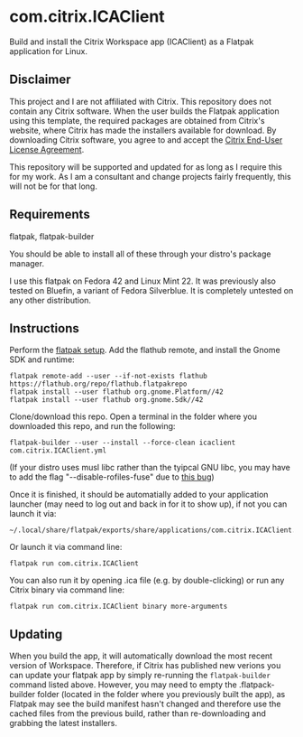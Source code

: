 # com.citrix.ICAClient
Build and install the Citrix Workspace app (ICAClient) as a Flatpak application for Linux.

## Disclaimer
This project and I are not affiliated with Citrix. This repository does not contain any Citrix software. When the user builds the Flatpak application using this template, the required packages are obtained from Citrix's website, where Citrix has made the installers available for download. By downloading Citrix software, you agree to and accept the [Citrix End-User License Agreement](https://www.cloud.com/content/dam/cloud/documents/legal/end-user-agreement.pdf).

This repository will be supported and updated for as long as I require this for my work. As I am a consultant and change projects fairly frequently, this will not be for that long.

## Requirements
flatpak, flatpak-builder

You should be able to install all of these through your distro's package manager.

I use this flatpak on Fedora 42 and Linux Mint 22. It was previously also tested on Bluefin, a variant of Fedora Silverblue. It is completely untested on any other distribution.

## Instructions
Perform the [flatpak setup](https://flatpak.org/setup/).
Add the flathub remote, and install the Gnome SDK and runtime:

    flatpak remote-add --user --if-not-exists flathub https://flathub.org/repo/flathub.flatpakrepo
    flatpak install --user flathub org.gnome.Platform//42
    flatpak install --user flathub org.gnome.Sdk//42

Clone/download this repo. Open a terminal in the folder where you downloaded this repo, and run the following:

    flatpak-builder --user --install --force-clean icaclient com.citrix.ICAClient.yml

(If your distro uses musl libc rather than the tyipcal GNU libc, you may have to add the flag "--disable-rofiles-fuse" due to [this bug](https://github.com/flatpak/flatpak-builder/issues/329))

Once it is finished, it should be automatially added to your application launcher (may need to log out and back in for it to show up), if not you can launch it via:

    ~/.local/share/flatpak/exports/share/applications/com.citrix.ICAClient.desktop

Or launch it via command line:

    flatpak run com.citrix.ICAClient

You can also run it by opening .ica file (e.g. by double-clicking) or run any Citrix binary via command line:

    flatpak run com.citrix.ICAClient binary more-arguments

## Updating
When you build the app, it will automatically download the most recent version of Workspace. Therefore, if Citrix has published new verions you can update your flatpak app by simply re-running the `flatpak-builder` command listed above. However, you may need to empty the .flatpack-builder folder (located in the folder where you previously built the app), as Flatpak may see the build manifest hasn't changed and therefore use the cached files from the previous build, rather than re-downloading and grabbing the latest installers.


